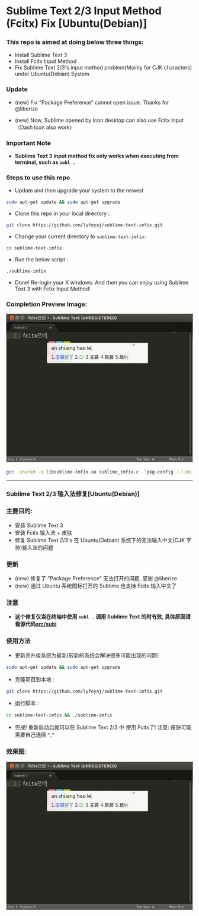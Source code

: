 Sublime Text 2/3 Input Method (Fcitx) Fix [Ubuntu(Debian)]
==========================================================


### This repo is aimed at doing below three things:

+ Install Sublime Text 3
+ Install Fcitx Input Method
+ Fix Sublime Text 2/3's input method problem(Mainly for CJK characters) under Ubuntu(Debian) System

### Update

+ (new) Fix "Package Preference" cannot open issue. Thanks for @liberize

+ (new) Now, Sublime opened by Icon.desktop can also use Fcitx Input（Dash Icon also work）

### **Important Note**

+ **Sublime Text 3 input method fix only works when executing from terminal, such as `subl .`**

### Steps to use this repo

+ Update and then upgrade your system to the newest

```bash
sudo apt-get update && sudo apt-get upgrade
```

+ Clone this repo in your local directory :

```bash
git clone https://github.com/lyfeyaj/sublime-text-imfix.git
```

+ Change your current directory to `sublime-text-imfix`:

```bash
cd sublime-text-imfix
```

+ Run the below script :

```bash
./sublime-imfix
```

+ Done! Re-login your X windows. And then you can enjoy using Sublime Text 3 with Fctix Input Method!

### Completion Preview Image:

![Fcitx](image/fcitx.png)



```bash
gcc -shared -o libsublime-imfix.so sublime_imfix.c  `pkg-config --libs --cflags gtk+-2.0` -fPIC
```

--------------

### Sublime Text 2/3 输入法修复[Ubuntu(Debian)]

### 主要目的:

+ 安装 Sublime Text 3
+ 安装 Fcitx 输入法 + 皮肤
+ 修复 Sublime Text 2/3's 在 Ubuntu(Debian) 系统下的无法输入中文(CJK 字符)输入法的问题

### 更新

+ (new) 修复了 "Package Preference" 无法打开的问题, 感谢 @liberize
+ (new) 通过 Ubuntu 系统图标打开的 Sublime 也支持 Fcitx 输入中文了

### **注意**

+ **这个修复仅当在终端中使用 `subl .` 调用 Sublime Text 的时有效, 具体原因请看源代码[src/subl](https://github.com/lyfeyaj/sublime-text-imfix/blob/master/src/subl)**

### 使用方法 ###

+ 更新并升级系统为最新(较新的系统会解决很多可能出现的问题)

```bash
sudo apt-get update && sudo apt-get upgrade
```

+ 克隆项目到本地 :

```bash
git clone https://github.com/lyfeyaj/sublime-text-imfix.git
```

+ 运行脚本 :

```bash
cd sublime-text-imfix && ./sublime-imfix
```

+ 完成! 重新启动后就可以在 Sublime Text 2/3 中 使用 Fcitx了! 注意: 皮肤可能需要自己选择 ^_^

### 效果图:

![Fcitx](image/fcitx.png)
